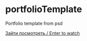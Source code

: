 # portfolioTemplate
Portfolio template from psd

[Зайти посмотреть / Enter to watch](https://lenarqa.github.io/portfolioTemplate/)
